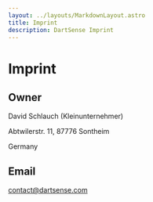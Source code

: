 ```yaml
---
layout: ../layouts/MarkdownLayout.astro
title: Imprint
description: DartSense Imprint
---
```


# Imprint

## Owner

David Schlauch (Kleinunternehmer)


Abtwilerstr. 11, 87776 Sontheim 


Germany


## Email

contact@dartsense.com

<!-- _Last updated March 21th, 2023._

By using the dartsense.com website ("Service"), or any services of Jtd Lab,
Inc("DartSense"), you are agreeing to be bound by the following terms and
conditions ("Terms of Service"). IF YOU ARE ENTERING INTO THIS AGREEMENT ON
BEHALF OF A COMPANY OR OTHER LEGAL ENTITY, YOU REPRESENT THAT YOU HAVE THE
AUTHORITY TO BIND SUCH ENTITY, ITS AFFILIATES AND ALL USERS WHO ACCESS OUR
SERVICES THROUGH YOUR ACCOUNT TO THESE TERMS AND CONDITIONS, IN WHICH CASE THE
TERMS "YOU" OR "YOUR" SHALL REFER TO SUCH ENTITY, ITS AFFILIATES AND USERS
ASSOCIATED WITH IT. IF YOU DO NOT HAVE SUCH AUTHORITY, OR IF YOU DO NOT AGREE
WITH THESE TERMS AND CONDITIONS, YOU MUST NOT ACCEPT THIS AGREEMENT AND MAY NOT
USE THE SERVICES.

If DartSense makes material changes to these Terms, we will notify you by email
or by posting a notice on our site before the changes are effective. Any new
features that augment or enhance the current Service, including the release of
new tools and resources, shall be subject to the Terms of Service. Continued use
of the Service after any such changes shall constitute your consent to such
changes. You can review the most current version of the Terms of Service at any
time at: https://dartsense.com/terms.html.

Violation of any of the terms below will result in the termination of your
Account. While DartSense prohibits such conduct and Content on the Service, you
understand and agree that DartSense cannot be responsible for the Content posted
on the Service and you nonetheless may be exposed to such materials. You agree
to use the Service at your own risk.

### 0. Beta Version

PLEASE NOTE THAT THE PRODUCTS ARE CURRENTLY BEING PROVIDED IN THEIR BETA
VERSIONS, THE FEATURES OF WHICH HAVE NOT BEEN FULLY IMPLEMENTED OR REFINED. AS
WITH ANY BETA VERSION, THE PRODUCTS CURRENTLY CONSTITUTE A WORK IN PROGRESS AND
AS SUCH, THERE MAY BE UNRESOLVED ISSUES. UNLESS YOU ARE COMFORTABLE USING BETA
SOFTWARE AND UNDERSTAND THE IMPLICATIONS THEREOF, PLEASE DO NOT TO USE THIS BETA
VERSION OF THE PRODUCTS

### A. Account Terms

- You must be 16 years or older to use this Service. If you are under 16 years
  of age, you must have explicit consent from your parent or legal guardian in
  order to use this Service, including consent to use elements of this Service
  which collect data to make delivery of this Service possible.
- You must be a human. Accounts registered by "bots" or other automated methods
  are not permitted.
- You must provide your name, a valid email address, and any other information
  requested in order to complete the signup process.
- Your login may only be used by one person - a single login shared by multiple
  people is not permitted.
- You are responsible for maintaining the security of your account and password.
  DartSense cannot and will not be liable for any loss or damage from your failure
  to comply with this security obligation.
- You are responsible for all Content posted and activity that occurs under your
  account (even when Content is posted by others who have accounts under your
  account).
- One person or legal entity may not maintain more than one free account.
- You may not use the Service for any illegal or unauthorized purpose. You must
  not, in the use of the Service, violate any laws in your jurisdiction (including
  but not limited to copyright or trademark laws).

### B. API Terms

Customers may access their DartSense account data via an API (Application
Program Interface). Any use of the API, including use of the API through a
third-party product that accesses DartSense, is bound by these Terms of Service
plus the following specific terms:

- You expressly understand and agree that DartSense shall not be liable for any
  direct, indirect, incidental, special, consequential or exemplary damages,
  including but not limited to, damages for loss of profits, goodwill, use, data
  or other intangible losses (even if DartSense has been advised of the
  possibility of such damages), resulting from your use of the API or third-party
  products that access data via the API.
- Abuse or excessively frequent requests to DartSense via the API may result in
  the temporary or permanent suspension of your account's access to the API.
  DartSense, in its sole discretion, will determine abuse or excessive usage of
  the API. DartSense will make a reasonable attempt via email to warn the account
  owner prior to suspension.
- DartSense reserves the right at any time to modify or discontinue, temporarily
  or permanently, your access to the API (or any part thereof) with or without
  notice.

### C. Deletion, Cancellation, and Termination

- All of your Content will be immediately deleted from the Service upon account
  deletion. This information can not be recovered once your account is deleted.

- Upon cancellation of any paid services you may lose access to any or all
  related features and services. This does not affect the Content in your account.

- DartSense, in its sole discretion, has the right to suspend or terminate your
  account and refuse any and all current or future use of the Service, or any
  other DartSense service, for any reason at any time. Such termination of the
  Service will result in the deactivation or deletion of your Account or your
  access to your Account, and the forfeiture and relinquishment of all Content in
  your Account. DartSense reserves the right to refuse service to anyone for any
  reason at any time. In the event that DartSense takes action to suspend or
  terminate an account, we will make a reasonable effort to provide the affected
  account owner with a copy of their account contents upon request, unless the
  account was suspended or terminated due to unlawful conduct.

### D. Modifications to the Service and Prices

- DartSense reserves the right at any time and from time to time to modify or
  discontinue, temporarily or permanently, the Service (or any part thereof) with
  or without notice.
- DartSense shall not be liable to you or to any third-party for any
  modification, price change, suspension or discontinuance of the Service.

### E. Copyright and Content Ownership

- We claim no intellectual property rights over the material you provide to the
  Service.
- DartSense does not pre-screen Content, but DartSense and its designee have the
  right (but not the obligation) in their sole discretion to refuse or remove any
  Content that is available via the Service.
- You shall defend DartSense against any claim, demand, suit or proceeding made
  or brought against DartSense by a third-party alleging that Your Content, or
  Your use of the Service in violation of this Agreement, infringes or
  misappropriates the intellectual property rights of a third-party or violates
  applicable law, and shall indemnify DartSense for any damages finally awarded
  against, and for reasonable attorney’s fees incurred by, DartSense in connection
  with any such claim, demand, suit or proceeding; provided, that DartSense (a)
  promptly gives You written notice of the claim, demand, suit or proceeding; (b)
  gives You sole control of the defense and settlement of the claim, demand, suit
  or proceeding (provided that You may not settle any claim, demand, suit or
  proceeding unless the settlement unconditionally releases DartSense of all
  liability); and (c) provides to You all reasonable assistance, at Your expense.
- The look and feel of the Service is copyright ©2023-present Jtd Lab, Inc.
  All rights reserved. You may not duplicate, copy, or reuse any portion of the
  DartSense mobile applications without express written permission from DartSense.
  The DartSense command-line interface is open-sourced under the MIT or Apache 2.0
  license at your choice.

### F. Refund Policy

- If you feel you are being billed in error, we strongly encourage you to
  request a refund from your account or contact us rather than filing a dispute
  with your credit card company. If a dispute is filed before you get in touch
  with us, we are limited in what we can do to resolve it.
- Credit card disputes are flagged to us by your provider as potentially
  fraudulent so given the seriousness, if a credit card dispute is made, your
  account may be suspended while we investigate and we ask you to contact us to
  reinstate it.
- To request a refund, please log in to your account and go to
  Settings/Receipts.
- If you do not have an account, please email our Developer Success team
  directly at billing@dartsense.com.
- You will be asked to provide the reason for your request.
- We aim to respond to refund requests within 5 business days of receipt.

### G. General Conditions

- Your use of the Service is at your sole risk. The service is provided on an
  "as is" and "as available" basis. Support for DartSense services is only
  available in English, via email.
- You understand that DartSense uses third-party vendors and hosting partners to
  provide the necessary hardware, software, networking, storage, and related
  technology required to run the Service.
- You must not modify, adapt or hack the Service or modify another website so as
  to falsely imply that it is associated with the Service, DartSense, or any other
  DartSense service.
- You agree not to reproduce, duplicate, copy, sell, resell or exploit any
  portion of the Service, use of the Service, or access to the Service without the
  express written permission by DartSense.
- We may, but have no obligation to, remove Content and Accounts containing
  Content that we determine in our sole discretion are unlawful, offensive,
  threatening, libelous, defamatory, pornographic, obscene or otherwise
  objectionable or violates any party's intellectual property or these Terms of
  Service.
- Verbal, physical, written or other abuse (including threats of abuse or
  retribution) of any DartSense customer, employee, member, or officer will result
  in immediate account termination.
- You understand that the technical processing and transmission of the Service,
  including your Content, may be transferred unencrypted and involve (a)
  transmissions over various networks; and (b) changes to conform and adapt to
  technical requirements of connecting networks or devices.
- You must not upload, post, host, or transmit unsolicited email, SMSs, or
  "spam" messages.
- You must not transmit any worms or viruses or any code of a destructive
  nature.
- If your bandwidth usage significantly exceeds the average bandwidth usage (as
  determined solely by DartSense) of other DartSense customers, we reserve the
  right to immediately disable your account or throttle your file hosting until
  you can reduce your bandwidth consumption.
- DartSense does not warrant that (i) the service will meet your specific
  requirements, (ii) the service will be uninterrupted, timely, secure, or
  error-free, (iii) the results that may be obtained from the use of the service
  will be accurate or reliable, (iv) the quality of any products, services,
  information, or other material purchased or obtained by you through the service
  will meet your expectations, and (v) any errors in the Service will be
  corrected.
- You expressly understand and agree that DartSense shall not be liable for any
  direct, indirect, incidental, special, consequential or exemplary damages,
  including but not limited to, damages for loss of profits, goodwill, use, data
  or other intangible losses (even if DartSense has been advised of the
  possibility of such damages), resulting from: (i) the use or the inability to
  use the service; (ii) the cost of procurement of substitute goods and services
  resulting from any goods, data, information or services purchased or obtained or
  messages received or transactions entered into through or from the service;
  (iii) unauthorized access to or alteration of your transmissions or data; (iv)
  statements or conduct of any third-party on the service; (v) or any other matter
  relating to the service.
- The failure of DartSense to exercise or enforce any right or provision of the
  Terms of Service shall not constitute a waiver of such right or provision. The
  Terms of Service constitutes the entire agreement between you and DartSense and
  govern your use of the Service, superseding any prior agreements between you and
  DartSense (including, but not limited to, any prior versions of the Terms of
  Service). You agree that these Terms of
- Service and Your use of the Service are governed under California law.

Questions about the Terms of Service should be sent to contact@dartsense.com -->
